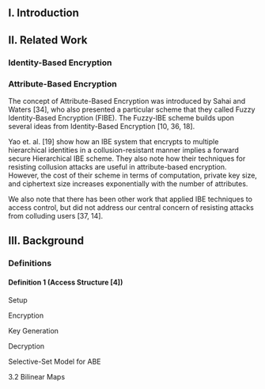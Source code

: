 ## I. Introduction




## II. Related Work


### Identity-Based Encryption


### Attribute-Based Encryption

The concept of Attribute-Based Encryption was introduced by Sahai and Waters [34], who also presented a particular scheme that
they called Fuzzy Identity-Based Encryption (FIBE). The Fuzzy-IBE scheme builds upon
several ideas from Identity-Based Encryption [10, 36, 18].

Yao et. al. [19] show how an IBE system that encrypts to multiple hierarchical identities in a collusion-resistant manner implies a forward secure Hierarchical IBE scheme. They also note how their techniques for resisting collusion attacks are useful in attribute-based encryption. However, the cost of their scheme in terms of computation, private key size, and ciphertext size increases exponentially with the number of attributes.

We also note that there has been other work that applied IBE techniques to access control, but did not
address our central concern of resisting attacks from colluding users [37, 14].



## III. Background

### Definitions

#### Definition 1 (Access Structure [4])

Setup

Encryption

Key Generation 

Decryption


Selective-Set Model for ABE


3.2 Bilinear Maps


